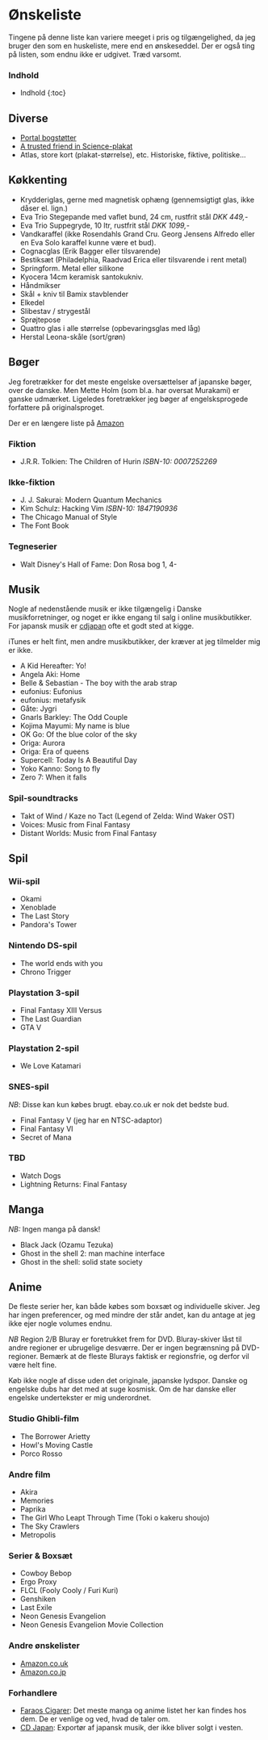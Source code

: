 Ønskeliste
==========

Tingene på denne liste kan variere meeget i pris og tilgængelighed, da jeg
bruger den som en huskeliste, mere end en ønskeseddel. Der er også ting på
listen, som endnu ikke er udgivet.
Træd varsomt.

### Indhold
- Indhold
{:toc}

Diverse
-------

- [Portal bogstøtter][portal_bookends]
- [A trusted friend in Science-plakat][portal_poster]
- Atlas, store kort (plakat-størrelse), etc. Historiske, fiktive, politiske...

Køkkenting
-----------

- Krydderiglas, gerne med magnetisk ophæng (gennemsigtigt glas, ikke dåser el. lign.)
- Eva Trio Stegepande med vaflet bund, 24 cm, rustfrit stål _DKK 449,-_
- Eva Trio Suppegryde, 10 ltr, rustfrit stål _DKK 1099,-_
- Vandkaraffel (ikke Rosendahls Grand Cru. Georg Jensens Alfredo eller en Eva Solo karaffel kunne være et bud).
- Cognacglas (Erik Bagger eller tilsvarende)
- Bestiksæt (Philadelphia, Raadvad Erica eller tilsvarende i rent metal) 
- Springform. Metal eller silikone
- Kyocera 14cm keramisk santokukniv.
- Håndmikser
- Skål + kniv til Bamix stavblender
- Elkedel
- Slibestav / strygestål
- Sprøjtepose
- Quattro glas i alle størrelse (opbevaringsglas med låg)
- Herstal Leona-skåle (sort/grøn)

Bøger
-----

Jeg foretrækker for det meste engelske oversættelser af japanske bøger, over de
danske. Men Mette Holm (som bl.a. har oversat Murakami) er ganske udmærket.
Ligeledes foretrækker jeg bøger af engelsksprogede forfattere på originalsproget.

Der er en længere liste på [Amazon][amzn]

### Fiktion

- J.R.R. Tolkien: The Children of Hurin _ISBN-10: 0007252269_

### Ikke-fiktion
- J. J. Sakurai: Modern Quantum Mechanics
- Kim Schulz: Hacking Vim _ISBN-10: 1847190936_
- The Chicago Manual of Style
- The Font Book

### Tegneserier
- Walt Disney's Hall of Fame: Don Rosa bog 1, 4- 

Musik
-----

Nogle af nedenstående musik er ikke tilgængelig i Danske musikforretninger, og
noget er ikke engang til salg i online musikbutikker. For japansk musik er
[cdjapan][cdj] ofte et godt sted at kigge.

iTunes er helt fint, men andre musikbutikker, der kræver at jeg tilmelder mig
er ikke.

- A Kid Hereafter: Yo!
- Angela Aki: Home
- Belle & Sebastian - The boy with the arab strap
- eufonius: Eufonius
- eufonius: metafysik
- Gåte: Jygri
- Gnarls Barkley: The Odd Couple
- Kojima Mayumi: My name is blue
- OK Go: Of the blue color of the sky
- Origa: Aurora
- Origa: Era of queens
- Supercell: Today Is A Beautiful Day
- Yoko Kanno: Song to fly
- Zero 7: When it falls

### Spil-soundtracks
- Takt of Wind / Kaze no Tact (Legend of Zelda: Wind Waker OST)
- Voices: Music from Final Fantasy
- Distant Worlds: Music from Final Fantasy

Spil
----

### Wii-spil
- Okami
- Xenoblade
- The Last Story
- Pandora's Tower

### Nintendo DS-spil
- The world ends with you
- Chrono Trigger

### Playstation 3-spil
- Final Fantasy XIII Versus
- The Last Guardian
- GTA V

### Playstation 2-spil
- We Love Katamari

### SNES-spil

*NB*: Disse kan kun købes brugt. ebay.co.uk er nok det bedste bud.

- Final Fantasy V (jeg har en NTSC-adaptor)
- Final Fantasy VI
- Secret of Mana

### TBD
 - Watch Dogs
 - Lightning Returns: Final Fantasy

Manga
-----

*NB:* Ingen manga på dansk!

- Black Jack (Ozamu Tezuka)
- Ghost in the shell 2: man machine interface
- Ghost in the shell: solid state society

Anime
-----

De fleste serier her, kan både købes som boxsæt og individuelle skiver. Jeg har
ingen preferencer, og med mindre der står andet, kan du antage at jeg ikke ejer
nogle volumes endnu.

*NB* Region 2/B Bluray er foretrukket frem for DVD. Bluray-skiver låst til
andre regioner er ubrugelige desværre.  Der er ingen begrænsning på
DVD-regioner.  Bemærk at de fleste Blurays faktisk er regionsfrie, og derfor
vil være helt fine.

Køb ikke nogle af disse uden det originale, japanske lydspor. Danske og
engelske dubs har det med at suge kosmisk. Om de har danske eller engelske
undertekster er mig underordnet.

### Studio Ghibli-film
- The Borrower Arietty
- Howl's Moving Castle
- Porco Rosso

### Andre film
- Akira
- Memories
- Paprika
- The Girl Who Leapt Through Time (Toki o kakeru shoujo)
- The Sky Crawlers
- Metropolis

### Serier & Boxsæt
- Cowboy Bebop
- Ergo Proxy
- FLCL (Fooly Cooly / Furi Kuri)
- Genshiken
- Last Exile
- Neon Genesis Evangelion
- Neon Genesis Evangelion Movie Collection

### Andre ønskelister
- [Amazon.co.uk][amazonuk]
- [Amazon.co.jp][amazonjp]

### Forhandlere
- [Faraos Cigarer](http://faraos.dk): Det meste manga og anime listet her kan findes hos dem. De er venlige og ved, hvad de taler om.
- [CD Japan][cdj]: Exportør af japansk musik, der ikke bliver solgt i vesten.

[evatrio]: http://www.eva-trio.com
[cdj]: http://cdjapan.co.jp
[amazonuk]: http://www.amazon.co.uk/wishlist/2RDW59726073E
[amazonjp]: https://www.amazon.co.jp/wishlist/G6ITG4SZ1X8V
[portal_bookends]: http://store.valvesoftware.com/product.php?i=A01127
[portal_poster]: http://store.valvesoftware.com/product.php?i=P0113
[amzn]: http://amzn.com/w/1XNIF0OD5M6GY
